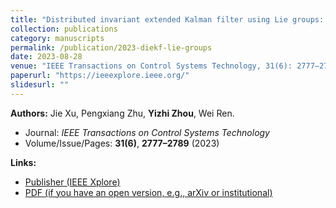 ```yaml
---
title: "Distributed invariant extended Kalman filter using Lie groups: Algorithm and experiments"
collection: publications
category: manuscripts
permalink: /publication/2023-diekf-lie-groups
date: 2023-08-28
venue: "IEEE Transactions on Control Systems Technology, 31(6): 2777–2789"
paperurl: "https://ieeexplore.ieee.org/"
slidesurl: ""
---
```


**Authors:** Jie Xu, Pengxiang Zhu, **Yizhi Zhou**, Wei Ren.  

- Journal: *IEEE Transactions on Control Systems Technology*  
- Volume/Issue/Pages: **31(6)**, **2777–2789** (2023)  

**Links:**  
- [Publisher (IEEE Xplore)](https://ieeexplore.ieee.org/)  
- [PDF (if you have an open version, e.g., arXiv or institutional)](https://example.com/your-open-pdf)  

